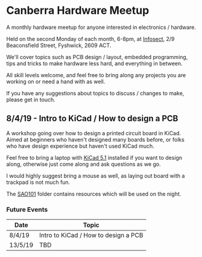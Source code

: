 # Canberra Hardware Meetup
A monthly hardware meetup for anyone interested in electronics / hardware. 

Held on the second Monday of each month, 6-8pm, at [Infosect](https://www.infosectcbr.com.au), 2/9 Beaconsfield Street, Fyshwick, 2609 ACT.  

We'll cover topics such as PCB design / layout, embedded programming, tips and tricks to make hardware less hard, and everything in between.   

All skill levels welcome, and feel free to bring along any projects you are working on or need a hand with as well.  

If you have any suggestions about topics to discuss / changes to make, please get in touch.

## 8/4/19 - Intro to KiCad / How to design a PCB

A workshop going over how to design a printed circuit board in KiCad.  
Aimed at beginners who haven't designed many boards before, or folks who have design experience but haven't used KiCad much.  

Feel free to bring a laptop with [KiCad 5.1](http://kicad-pcb.org/download/) installed if you want to design along, otherwise just come along and ask questions as we go.

I would highly suggest bring a mouse as well, as laying out board with a trackpad is not much fun. 

The [SAO101](/SAO101) folder contains resources which will be used on the night.

### Future Events 

|Date|Topic|
|-|-|
|8/4/19|Intro to KiCad / How to design a PCB|
|13/5/19|TBD|
